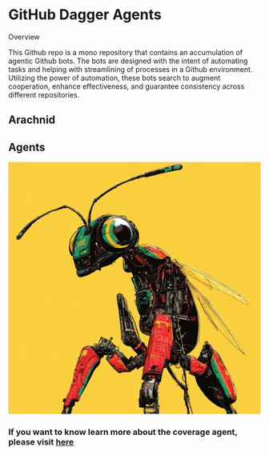 # GitHub Dagger Agents

Overview

This Github repo is a mono repository that contains an accumulation of agentic Github bots. The bots are designed with the intent of automating tasks and helping with streamlining of processes in a Github environment. Utilizing the power of automation, these bots search to augment cooperation, enhance effectiveness, and guarantee consistency across different repositories.</p>

## Arachnid

## Agents
[![Coverage.Ai Agent avatar](docs/images/robot_ant_4.png)](agents/coverage_agent/README.md)
### If you want to know learn more about the coverage agent, please visit [here](agents/coverage_agent/README.md)
